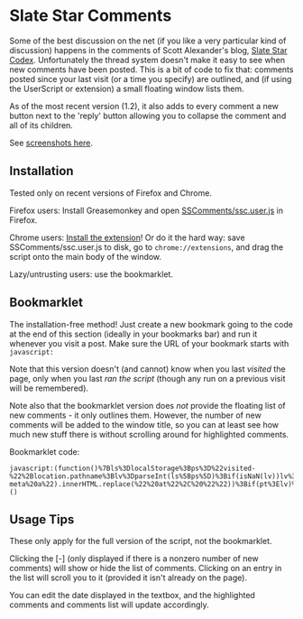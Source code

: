 Slate Star Comments
===================

Some of the best discussion on the net (if you like a very particular kind of discussion) happens in the comments of Scott Alexander's blog, [Slate Star Codex](http://slatestarcodex.com/). Unfortunately the thread system doesn't make it easy to see when new comments have been posted. This is a bit of code to fix that: comments posted since your last visit (or a time you specify) are outlined, and (if using the UserScript or extension) a small floating window lists them.

As of the most recent version (1.2), it also adds to every comment a new button next to the 'reply' button allowing you to collapse the comment and all of its children.

See [screenshots here](http://imgur.com/a/ThOgM).

Installation
------------

Tested only on recent versions of Firefox and Chrome.

Firefox users: Install Greasemonkey and open [SSComments/ssc.user.js](https://github.com/bakkot/SlateStarComments/raw/master/SSComments/ssc.user.js) in Firefox.

Chrome users: [Install the extension](https://chrome.google.com/webstore/detail/slatestarcomments/aobpboihcjnlhbnjckjaeafncnpaageh)! Or do it the hard way: save SSComments/ssc.user.js to disk, go to `chrome://extensions`, and drag the script onto the main body of the window.

Lazy/untrusting users: use the bookmarklet.

Bookmarklet
-----------

The installation-free method! Just create a new bookmark going to the code at the end of this section (ideally in your bookmarks bar) and run it whenever you visit a post. Make sure the URL of your bookmark starts with `javascript:`

Note that this version doesn't (and cannot) know when you last *visited* the page, only when you last *ran the script* (though any run on a previous visit will be remembered). 

Note also that the bookmarklet version does *not* provide the floating list of new comments - it only outlines them. However, the number of new comments will be added to the window title, so you can at least see how much new stuff there is without scrolling around for highlighted comments.

Bookmarklet code:
```
javascript:(function()%7Bls%3DlocalStorage%3Bps%3D%22visited-%22%2Blocation.pathname%3Blv%3DparseInt(ls%5Bps%5D)%3Bif(isNaN(lv))lv%3D0%3Bcl%3Ddocument.querySelectorAll(%22.commentholder%22)%3Bmr%3Dlv%3Bnc%3D0%3Bfor(i%3D0%3Bi%3Ccl.length%3B%2B%2Bi)%7Bpt%3DDate.parse(cl%5Bi%5D.querySelector(%22.comment-meta%20a%22).innerHTML.replace(%22%20at%22%2C%20%22%22))%3Bif(pt%3Elv)%7Bcl%5Bi%5D.style.border%3D%222px%20solid%20%235a5%22%3B%2B%2Bnc%3Bif(pt%3Emr)mr%3Dpt%3B%7D%7Ddocument.title%3D%22(%22%2Bnc%2B%22)%20%22%2Bdocument.title%3Bls%5Bps%5D%3Dmr%7D)()
```

Usage Tips
----------

These only apply for the full version of the script, not the bookmarklet.

Clicking the \[-\] (only displayed if there is a nonzero number of new comments) will show or hide the list of comments. Clicking on an entry in the list will scroll you to it (provided it isn't already on the page).

You can edit the date displayed in the textbox, and the highlighted comments and comments list will update accordingly.
